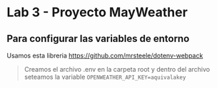 # Lab 3 - Proyecto MayWeather


## Para configurar las variables de entorno
Usamos esta libreria https://github.com/mrsteele/dotenv-webpack

>Creamos el archivo .env en la carpeta root y
>dentro del archivo seteamos la variable ```OPENWEATHER_API_KEY=aquivalakey```